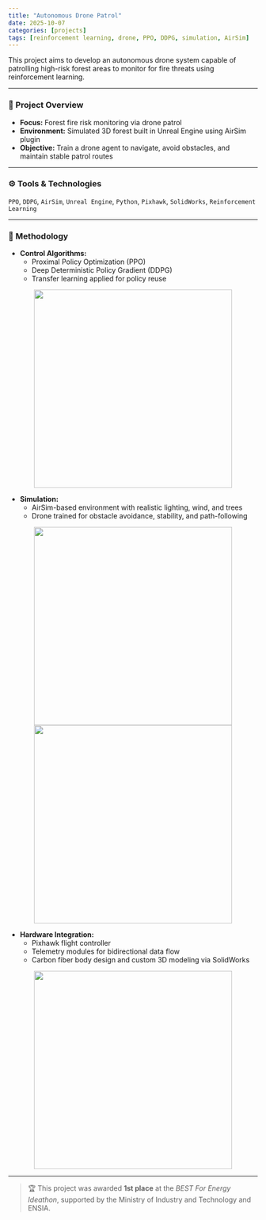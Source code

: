 ```yaml
---
title: "Autonomous Drone Patrol"
date: 2025-10-07
categories: [projects]
tags: [reinforcement learning, drone, PPO, DDPG, simulation, AirSim]
---
```


This project aims to develop an autonomous drone system capable of patrolling high-risk forest areas to monitor for fire threats using reinforcement learning.

---

### 🌲 Project Overview

- **Focus:** Forest fire risk monitoring via drone patrol  
- **Environment:** Simulated 3D forest built in Unreal Engine using AirSim plugin  
- **Objective:** Train a drone agent to navigate, avoid obstacles, and maintain stable patrol routes

---

### ⚙️ Tools & Technologies

`PPO`, `DDPG`, `AirSim`, `Unreal Engine`, `Python`, `Pixhawk`, `SolidWorks`, `Reinforcement Learning`

---

### 🤖 Methodology

- **Control Algorithms:**  
  - Proximal Policy Optimization (PPO)  
  - Deep Deterministic Policy Gradient (DDPG)  
  - Transfer learning applied for policy reuse  

<div align="center">
  <img src="https://hat13k.github.io/haticekaratas.github.io/assets/img/map.png" width="400"/>
</div>

- **Simulation:**  
  - AirSim-based environment with realistic lighting, wind, and trees  
  - Drone trained for obstacle avoidance, stability, and path-following  

<div align="center">
  <img src="https://hat13k.github.io/haticekaratas.github.io/assets/img/outdoor.png" width="400"/>    
  <img src="https://hat13k.github.io/haticekaratas.github.io/assets/img/results_rl.png" width="400"/>
</div>

- **Hardware Integration:**  
  - Pixhawk flight controller  
  - Telemetry modules for bidirectional data flow  
  - Carbon fiber body design and custom 3D modeling via SolidWorks  

<div align="center">
  <img src="https://hat13k.github.io/haticekaratas.github.io/assets/img/drone.png" width="400"/>
</div>

---

> 🏆 This project was awarded **1st place** at the *BEST For Energy Ideathon*, supported by the Ministry of Industry and Technology and ENSIA.
